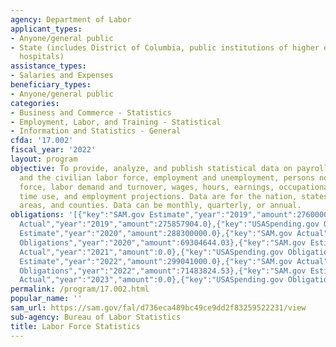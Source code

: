 ```yaml
---
agency: Department of Labor
applicant_types:
- Anyone/general public
- State (includes District of Columbia, public institutions of higher education and
  hospitals)
assistance_types:
- Salaries and Expenses
beneficiary_types:
- Anyone/general public
categories:
- Business and Commerce - Statistics
- Employment, Labor, and Training - Statistical
- Information and Statistics - General
cfda: '17.002'
fiscal_year: '2022'
layout: program
objective: To provide, analyze, and publish statistical data on payroll employment
  and the civilian labor force, employment and unemployment, persons not in the labor
  force, labor demand and turnover, wages, hours, earnings, occupational employment,
  time use, and employment projections. Data are for the nation, states, metropolitan
  areas, and counties. Data can be monthly, quarterly, or annual.
obligations: '[{"key":"SAM.gov Estimate","year":"2019","amount":276000000.0},{"key":"SAM.gov
  Actual","year":"2019","amount":275857904.0},{"key":"USASpending.gov Obligations","year":"2019","amount":69952420.34},{"key":"SAM.gov
  Estimate","year":"2020","amount":288300000.0},{"key":"SAM.gov Actual","year":"2020","amount":288095291.0},{"key":"USASpending.gov
  Obligations","year":"2020","amount":69304644.03},{"key":"SAM.gov Estimate","year":"2021","amount":290370000.0},{"key":"SAM.gov
  Actual","year":"2021","amount":0.0},{"key":"USASpending.gov Obligations","year":"2021","amount":69369496.01},{"key":"SAM.gov
  Estimate","year":"2022","amount":299041000.0},{"key":"SAM.gov Actual","year":"2022","amount":296386841.0},{"key":"USASpending.gov
  Obligations","year":"2022","amount":71483824.53},{"key":"SAM.gov Estimate","year":"2023","amount":316560000.0},{"key":"SAM.gov
  Actual","year":"2023","amount":0.0},{"key":"USASpending.gov Obligations","year":"2023","amount":73394873.34}]'
permalink: /program/17.002.html
popular_name: ''
sam_url: https://sam.gov/fal/d736eca489bc49ce9dd2f83259522231/view
sub-agency: Bureau of Labor Statistics
title: Labor Force Statistics
---
```

